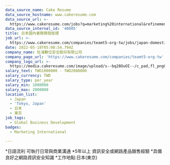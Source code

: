 ```yaml
---
data_source_name: Cake Resume
data_source_hostname: www.cakeresume.com
data_source_url: >-
  https://www.cakeresume.com/jobs?q=marketing%20international&refinementList%5Blang_name%5D%5B0%5D=English&refinementList%5Bsalary_type%5D=per_year&range%5Bsalary_range%5D%5Bmin%5D=1000000
data_source_internal_id: '40805'
title: 日本國內業務開發經理
job_url: >-
  https://www.cakeresume.com/companies/teamt5-org-tw/jobs/japan-domestic-business-development-manager
date: 2022-05-18T05:08:54.794Z
company_name: 杜浦數位安全股份有限公司
company_page_url: 'https://www.cakeresume.com/companies/teamt5-org-tw'
company_logo_url: >-
  https://media.cakeresume.com/image/upload/s--bq28OuOI--/c_pad,fl_png8,h_200,w_200/v1634284230/sncnupc4f0di3ftnbf2v.png
salary_text: TWD1000000 - TWD2000000
salary_currency: TWD
salary_type: per_year
salary_min: 1000000
salary_max: 2000000
location_list:
  - Japan
  - 'Tokyo, Japan'
  - 日本
  - 東京
job_tags:
  - Global Business Development
badges:
  - Marketing International

---
```


*日語流利 可執行日常與商業溝通 *5年以上 資訊安全或網路產品銷售經驗 *具備良好之網路資訊安全知識 *工作地點:日本(東京)